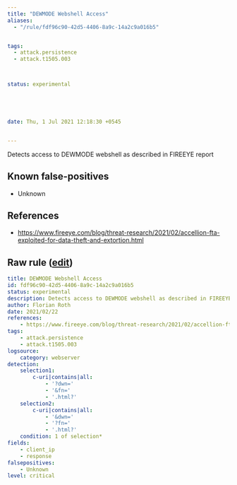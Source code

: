 ```yaml
---
title: "DEWMODE Webshell Access"
aliases:
  - "/rule/fdf96c90-42d5-4406-8a9c-14a2c9a016b5"


tags:
  - attack.persistence
  - attack.t1505.003



status: experimental





date: Thu, 1 Jul 2021 12:18:30 +0545


---
```


Detects access to DEWMODE webshell as described in FIREEYE report

<!--more-->


## Known false-positives

* Unknown



## References

* https://www.fireeye.com/blog/threat-research/2021/02/accellion-fta-exploited-for-data-theft-and-extortion.html


## Raw rule ([edit](https://github.com/SigmaHQ/sigma/edit/master/rules/web/web_unc2546_dewmode_php_webshell.yml))
```yaml
title: DEWMODE Webshell Access
id: fdf96c90-42d5-4406-8a9c-14a2c9a016b5
status: experimental
description: Detects access to DEWMODE webshell as described in FIREEYE report
author: Florian Roth
date: 2021/02/22
references:
    - https://www.fireeye.com/blog/threat-research/2021/02/accellion-fta-exploited-for-data-theft-and-extortion.html
tags:
    - attack.persistence
    - attack.t1505.003
logsource:
    category: webserver
detection:
    selection1:
        c-uri|contains|all:
            - '?dwn='
            - '&fn='
            - '.html?'
    selection2:
        c-uri|contains|all:
            - '&dwn='
            - '?fn='
            - '.html?'
    condition: 1 of selection*
fields:
    - client_ip
    - response
falsepositives:
    - Unknown
level: critical
```
